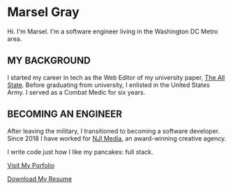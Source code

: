 # Marsel Gray

Hi. I'm Marsel. I'm a software engineer living in the Washington DC Metro area. 

## MY BACKGROUND
I started my career in tech as the Web Editor of my university paper, [The All State](http://www.theallstate.org/). Before graduating from university, I enlisted in the United States Army. I served as a Combat Medic for six years.

## BECOMING AN ENGINEER
After leaving the military, I transitioned to becoming a software developer. Since 2018 I have worked for [NJI Media](https://www.njimedia.com/), an award-winning creative agency. 

I write code just how I like my pancakes: full stack.

[Visit My Porfolio](https://www.marselgray.com/)

[Download My Resume](https://www.marselgray.com/marsel_gray_resume.pdf)

